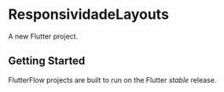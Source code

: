 # ResponsividadeLayouts

A new Flutter project.

## Getting Started

FlutterFlow projects are built to run on the Flutter _stable_ release.
